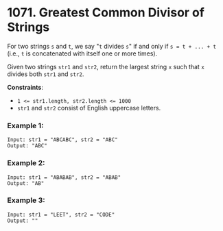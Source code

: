 # 1071. Greatest Common Divisor of Strings

For two strings `s` and `t`, we say "`t` divides `s`" if and only if `s = t + ... + t` (i.e., `t` is concatenated with itself one or more times).

Given two strings `str1` and `str2`, return the largest string `x` such that `x` divides both `str1` and `str2`.

**Constraints**:
- `1 <= str1.length, str2.length <= 1000`
- `str1` and `str2` consist of English uppercase letters.

### Example 1:
```
Input: str1 = "ABCABC", str2 = "ABC"
Output: "ABC"
```

### Example 2:
```
Input: str1 = "ABABAB", str2 = "ABAB"
Output: "AB"
```

### Example 3:
```
Input: str1 = "LEET", str2 = "CODE"
Output: ""
```